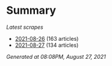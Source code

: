 # Summary
*Latest scrapes*
* [2021-08-26](https://github.com/nuuuwan/news_lk/blob/data/news_lk.2021-08-26.json) (163 articles)
* [2021-08-27](https://github.com/nuuuwan/news_lk/blob/data/news_lk.2021-08-27.json) (134 articles)

*Generated at 08:08PM, August 27, 2021*